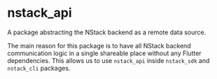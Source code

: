 # nstack_api

A package abstracting the NStack backend as a remote data source.

The main reason for this package is to have all NStack backend communication logic in a single shareable place without any Flutter dependencies. This allows us to use `nstack_api` inside `nstack_sdk` and `nstack_cli` packages.
